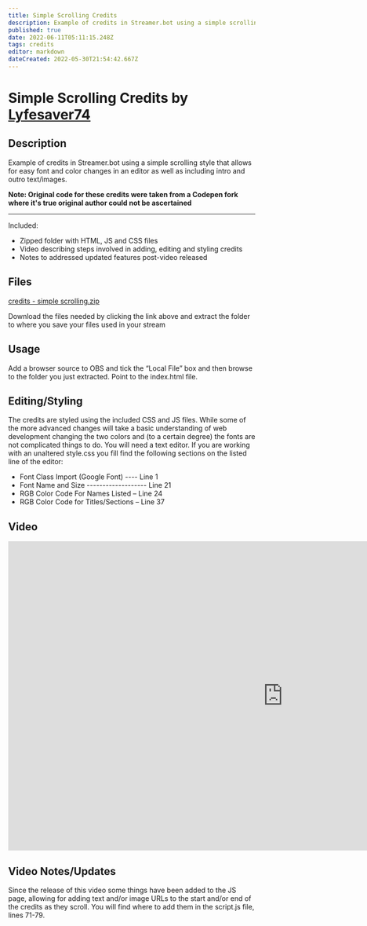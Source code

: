 ```yaml
---
title: Simple Scrolling Credits
description: Example of credits in Streamer.bot using a simple scrolling style that allows for easy font and color changes in an editor as well as including intro and outro text/images
published: true
date: 2022-06-11T05:11:15.248Z
tags: credits
editor: markdown
dateCreated: 2022-05-30T21:54:42.667Z
---
```


# Simple Scrolling Credits by [Lyfesaver74](https://www.twitch.tv/lyfesaver74)

## Description

Example of credits in Streamer.bot using a simple scrolling style that allows for easy font and color changes in an editor as well as including intro and outro text/images. 

**Note: Original code for these credits were taken from a Codepen fork where it's true original author could not be ascertained** 

---

Included:

-   Zipped folder with HTML, JS and CSS files
-   Video describing steps involved in adding, editing and styling credits
-   Notes to addressed updated features post-video released

## Files

[credits - simple scrolling.zip](/extensions/credits/credits_-_simple_scrolling.zip) 

Download the files needed by clicking the link above and extract the folder to where you save your files used in your stream

## Usage

Add a browser source to OBS and tick the “Local File” box and then browse to the folder you just extracted. Point to the index.html file.

## Editing/Styling

The credits are styled using the included CSS and JS files. While some of the more advanced changes will take a basic understanding of web development changing the two colors and (to a certain degree) the fonts are not complicated things to do. You will need a text editor. If you are working with an unaltered style.css you fill find the following sections on the listed line of the editor:

-   Font Class Import (Google Font) ---- Line 1
-   Font Name and Size ------------------- Line 21
-   RGB Color Code For Names Listed – Line 24
-   RGB Color Code for Titles/Sections – Line 37

## Video

<iframe width="1120" height="630" src="https://www.youtube.com/embed/7DrRWu_Lmu4" title="YouTube video player" frameborder="0" allow="accelerometer; autoplay; clipboard-write; encrypted-media; gyroscope; picture-in-picture" allowfullscreen></iframe>

## Video Notes/Updates

Since the release of this video some things have been added to the JS page, allowing for adding text and/or image URLs to the start and/or end of the credits as they scroll. You will find where to add them in the script.js file, lines 71-79.